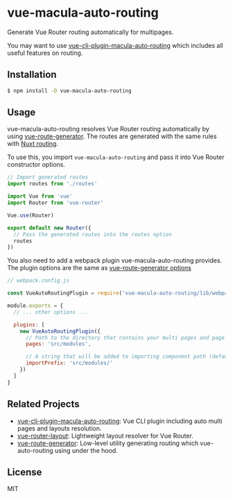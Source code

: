 # vue-macula-auto-routing

Generate Vue Router routing automatically for multipages.

You may want to use [vue-cli-plugin-macula-auto-routing](https://github.com/macula-projects/vue-cli-plugin-macula-auto-routing) which includes all useful features on routing.

## Installation

```bash
$ npm install -D vue-macula-auto-routing
```

## Usage

vue-macula-auto-routing resolves Vue Router routing automatically by using [vue-route-generator](https://github.com/ktsn/vue-route-generator). The routes are generated with the same rules with [Nuxt routing](https://nuxtjs.org/guide/routing).

To use this, you import `vue-macula-auto-routing` and pass it into Vue Router constructor options.

```js
// Import generated routes
import routes from './routes'

import Vue from 'vue'
import Router from 'vue-router'

Vue.use(Router)

export default new Router({
  // Pass the generated routes into the routes option
  routes
})
```

You also need to add a webpack plugin vue-macula-auto-routing provides. The plugin options are the same as [vue-route-generator options](https://github.com/ktsn/vue-route-generator#references)

```js
// webpack.config.js

const VueAutoRoutingPlugin = require('vue-macula-auto-routing/lib/webpack-plugin')

module.exports = {
  // ... other options ...

  plugins: [
    new VueAutoRoutingPlugin({
      // Path to the directory that contains your multi pages and page components.
      pages: 'src/modules',

      // A string that will be added to importing component path (default src/modules/).
      importPrefix: 'src/modules/'
    })
  ]
}
```

## Related Projects

* [vue-cli-plugin-macula-auto-routing](https://github.com/macula-projects/vue-cli-plugin-macula-auto-routing): Vue CLI plugin including auto multi pages and layouts resolution.
* [vue-router-layout](https://github.com/ktsn/vue-router-layout): Lightweight layout resolver for Vue Router.
* [vue-route-generator](https://github.com/ktsn/vue-route-generator): Low-level utility generating routing which vue-auto-routing using under the hood.

## License

MIT
